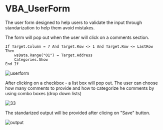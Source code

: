 # VBA_UserForm

  The user form designed to help users to validate the input through standarization to help them avoid mistakes.

The form will pop out when the user will click on a comments section.

    If Target.Column = 7 And Target.Row <> 1 And Target.Row <= LastRow Then
        wsData.Range("O1") = Target.Address
        Categories.Show
    End If
    
 
    
    
![userform](https://user-images.githubusercontent.com/86082905/126913170-95550072-941c-4c39-95b2-afa0542d29c5.JPG)

After clicking on a checkbox - a list box will pop out. The user can choose how many comments to provide and how to categorize he comments by using combo boxes (drop down lists)

![33](https://user-images.githubusercontent.com/86082905/126913172-0fe7b5f1-7676-4ab6-b00c-3942aa7271cc.JPG)

The standarized output will be provided after clicing on "Save" button.

![output](https://user-images.githubusercontent.com/86082905/126913173-704178ce-03f2-4b95-8187-5561290ae352.JPG)
